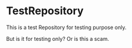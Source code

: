 # TestRepository
This is a test Repository for testing purpose only.


But is it for testing only? Or is this a scam. 
